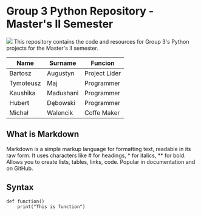 # Group 3 Python Repository - Master's II Semester
![](https://www.agh.edu.pl/repozytoria/__processed__/a/2/csm_agh_znak_negatyw_bez_nazwy_1558c4077f.webp)
This repository contains the code and resources for Group 3's Python projects for the Master's II semester.

| Name     | Surname  | Funcion            |
|----------|-----------|--------------------|
| Bartosz     | Augustyn  | Project Lider |
| Tymoteusz   | Maj     | Programmer         |
| Kaushika    | Madushani|   Programmer          |
| Hubert    | Dębowski | Programmer             |
| Michał| Walencik    | Coffe Maker |


## What is Markdown
Markdown is a simple markup language for formatting text, readable in its raw form. It uses characters like # for headings, * for italics, ** for bold. Allows you to create lists, tables, links, code. Popular in documentation and on GitHub.

## Syntax
```
def function() 
    print("This is function")
```